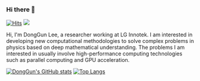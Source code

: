 ### Hi there 👋

<!--
**steve1029/steve1029** is a ✨ _special_ ✨ repository because its `README.md` (this file) appears on your GitHub profile.
[![Readme Card](https://github-readme-stats.vercel.app/api/pin/?username=steve1029&repo=SHPF&theme=dark)](https://github.com/anuraghazra/github-readme-stats)
Here are some ideas to get you started:

- 🔭 I’m currently working on ...
- 🌱 I’m currently learning ...
- 👯 I’m looking to collaborate on ...
- 🤔 I’m looking for help with ...
- 💬 Ask me about ...
- 📫 How to reach me: ...
- 😄 Pronouns: ...
- ⚡ Fun fact: ...
-->

[![Hits](https://hits.seeyoufarm.com/api/count/incr/badge.svg?url=https%3A%2F%2Fgithub.com%2Fsteve1029%2FSHPF&count_bg=%2379C83D&title_bg=%23555555&icon=&icon_color=%23E7E7E7&title=hits&edge_flat=false)](https://hits.seeyoufarm.com)
 <a href="mailto:zlffj1032@gmail.com">
   <img src="https://img.shields.io/badge/Gmail-d14836?style=flat-square&logo=Gmail&logoColor=white&link=leegm1798@naver.com"/>
</a>

Hi, I'm DongGun Lee, a researcher working at LG Innotek. 
I am interested in developing new computational methodologies to solve complex problems in physics 
based on deep mathematical understanding. The problems I am interested in usually involve 
high-performance computing technologies such as parallel computing and GPU acceleration.
<!-- Currently, I'm looking for a postdoctoral position in USA. -->

[![DongGun's GitHub stats](https://github-readme-stats.vercel.app/api?username=steve1029&show_icons=true&theme=dark)](https://github.com/anuraghazra/github-readme-stats)
[![Top Langs](https://github-readme-stats.vercel.app/api/top-langs/?username=steve1029&langs_count=5&layout=compact&theme=dark)](https://github.com/anuraghazra/github-readme-stats)
